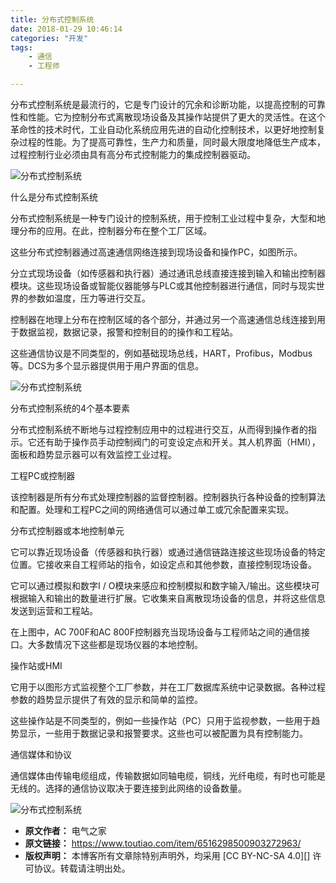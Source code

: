 ```yaml
---
title: 分布式控制系统
date: 2018-01-29 10:46:14
categories: "开发"
tags:
	- 通信
	- 工程师

---
```


分布式控制系统是最流行的，它是专门设计的冗余和诊断功能，以提高控制的可靠性和性能。它为控制分布式离散现场设备及其操作站提供了更大的灵活性。在这个革命性的技术时代，工业自动化系统应用先进的自动化控制技术，以更好地控制复杂过程的性能。为了提高可靠性，生产力和质量，同时最大限度地降低生产成本，过程控制行业必须由具有高分布式控制能力的集成控制器驱动。


![分布式控制系统][67VY-II7B-VZE2.jpg]

什么是分布式控制系统

分布式控制系统是一种专门设计的控制系统，用于控制工业过程中复杂，大型和地理分布的应用。在此，控制器分布在整个工厂区域。

这些分布式控制器通过高速通信网络连接到现场设备和操作PC，如图所示。

分立式现场设备（如传感器和执行器）通过通讯总线直接连接到输入和输出控制器模块。这些现场设备或智能仪器能够与PLC或其他控制器进行通信，同时与现实世界的参数如温度，压力等进行交互。

控制器在地理上分布在控制区域的各个部分，并通过另一个高速通信总线连接到用于数据监视，数据记录，报警和控制目的的操作和工程站。

这些通信协议是不同类型的，例如基础现场总线，HART，Profibus，Modbus等。DCS为多个显示器提供用于用户界面的信息。

![分布式控制系统][VVUR-QMUM-IJ6Z.jpg]

分布式控制系统的4个基本要素

分布式控制系统不断地与过程控制应用中的过程进行交互，从而得到操作者的指示。它还有助于操作员手动控制阀门的可变设定点和开关。其人机界面（HMI），面板和趋势显示器可以有效监控工业过程。

工程PC或控制器

该控制器是所有分布式处理控制器的监督控制器。控制器执行各种设备的控制算法和配置。处理和工程PC之间的网络通信可以通过单工或冗余配置来实现。

分布式控制器或本地控制单元

它可以靠近现场设备（传感器和执行器）或通过通信链路连接这些现场设备的特定位置。它接收来自工程师站的指令，如设定点和其他参数，直接控制现场设备。

它可以通过模拟和数字I / O模块来感应和控制模拟和数字输入/输出。这些模块可根据输入和输出的数量进行扩展。它收集来自离散现场设备的信息，并将这些信息发送到运营和工程站。

在上图中，AC 700F和AC 800F控制器充当现场设备与工程师站之间的通信接口。大多数情况下这些都是现场仪器的本地控制。

操作站或HMI

它用于以图形方式监视整个工厂参数，并在工厂数据库系统中记录数据。各种过程参数的趋势显示提供了有效的显示和简单的监控。

这些操作站是不同类型的，例如一些操作站（PC）只用于监视参数，一些用于趋势显示，一些用于数据记录和报警要求。这些也可以被配置为具有控制能力。

通信媒体和协议

通信媒体由传输电缆组成，传输数据如同轴电缆，铜线，光纤电缆，有时也可能是无线的。选择的通信协议取决于要连接到此网络的设备数量。

![分布式控制系统][A2QI-BZ7B-QBIZ.jpg]


[67VY-II7B-VZE2.jpg]: /pro/os/crawler/67VY-II7B-VZE2.jpg
[VVUR-QMUM-IJ6Z.jpg]: /pro/os/crawler/VVUR-QMUM-IJ6Z.jpg
[A2QI-BZ7B-QBIZ.jpg]: /pro/os/crawler/A2QI-BZ7B-QBIZ.jpg
 *  **原文作者：** 电气之家
 *  **原文链接：** https://www.toutiao.com/item/6516298500903272963/
 *  **版权声明：** 本博客所有文章除特别声明外，均采用 [CC BY-NC-SA 4.0][] 许可协议。转载请注明出处。
